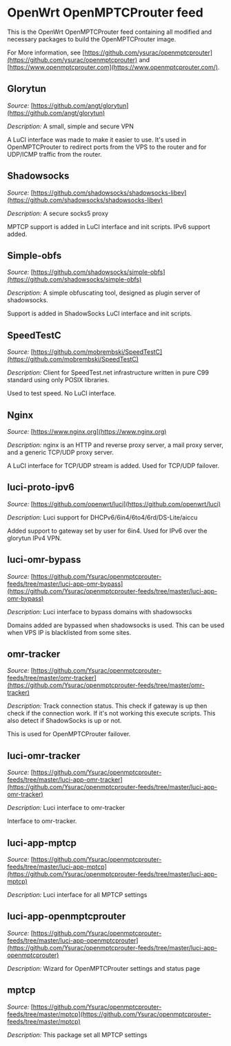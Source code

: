 # OpenWrt OpenMPTCProuter feed

This is the OpenWrt OpenMPTCProuter feed containing all modified and necessary packages to build the OpenMPTCProuter image.

For More information, see [https://github.com/ysurac/openmptcprouter](https://github.com/ysurac/openmptcprouter) and [https://www.openmptcprouter.com](https://www.openmptcprouter.com/).


## Glorytun
*Source:* [https://github.com/angt/glorytun](https://github.com/angt/glorytun)

*Description:* A small, simple and secure VPN


A LuCI interface was made to make it easier to use. It's used in OpenMPTCProuter to redirect ports from the VPS to the router and for UDP/ICMP traffic from the router.


## Shadowsocks
*Source:* [https://github.com/shadowsocks/shadowsocks-libev](https://github.com/shadowsocks/shadowsocks-libev)

*Description:* A secure socks5 proxy


MPTCP support is added in LuCI interface and init scripts. IPv6 support added.


## Simple-obfs
*Source:* [https://github.com/shadowsocks/simple-obfs](https://github.com/shadowsocks/simple-obfs)

*Description:* A simple obfuscating tool, designed as plugin server of shadowsocks.


Support is added in ShadowSocks LuCI interface and init scripts.


## SpeedTestC
*Source:* [https://github.com/mobrembski/SpeedTestC](https://github.com/mobrembski/SpeedTestC)

*Description:* Client for SpeedTest.net infrastructure written in pure C99 standard using only POSIX libraries.

Used to test speed. No LuCI interface.


## Nginx
*Source:* [https://www.nginx.org](https://www.nginx.org)

*Description:* nginx is an HTTP and reverse proxy server, a mail proxy server, and a generic TCP/UDP proxy server. 


A LuCI interface for TCP/UDP stream is added. Used for TCP/UDP failover.


## luci-proto-ipv6
*Source:* [https://github.com/openwrt/luci](https://github.com/openwrt/luci)

*Description:* Luci support for DHCPv6/6in4/6to4/6rd/DS-Lite/aiccu

Added support to gateway set by user for 6in4. Used for IPv6 over the glorytun IPv4 VPN.


## luci-omr-bypass
*Source:* [https://github.com/Ysurac/openmptcprouter-feeds/tree/master/luci-app-omr-bypass](https://github.com/Ysurac/openmptcprouter-feeds/tree/master/luci-app-omr-bypass)

*Description:* Luci interface to bypass domains with shadowsocks

Domains added are bypassed when shadowsocks is used. This can be used when VPS IP is blacklisted from some sites.


## omr-tracker
*Source:* [https://github.com/Ysurac/openmptcprouter-feeds/tree/master/omr-tracker](https://github.com/Ysurac/openmptcprouter-feeds/tree/master/omr-tracker)

*Description:* Track connection status. This check if gateway is up then check if the connection work. If it's not working this execute scripts. This also detect if ShadowSocks is up or not.

This is used for OpenMPTCProuter failover.


## luci-omr-tracker
*Source:* [https://github.com/Ysurac/openmptcprouter-feeds/tree/master/luci-app-omr-tracker](https://github.com/Ysurac/openmptcprouter-feeds/tree/master/luci-app-omr-tracker)

*Description:* Luci interface to omr-tracker

Interface to omr-tracker.


## luci-app-mptcp
*Source:* [https://github.com/Ysurac/openmptcprouter-feeds/tree/master/luci-app-mptcp](https://github.com/Ysurac/openmptcprouter-feeds/tree/master/luci-app-mptcp)

*Description:* Luci interface for all MPTCP settings


## luci-app-openmptcprouter
*Source:* [https://github.com/Ysurac/openmptcprouter-feeds/tree/master/luci-app-openmptcprouter](https://github.com/Ysurac/openmptcprouter-feeds/tree/master/luci-app-openmptcprouter)

*Description:* Wizard for OpenMPTCProuter settings and status page


## mptcp
*Source:* [https://github.com/Ysurac/openmptcprouter-feeds/tree/master/mptcp](https://github.com/Ysurac/openmptcprouter-feeds/tree/master/mptcp)

*Description:* This package set all MPTCP settings
